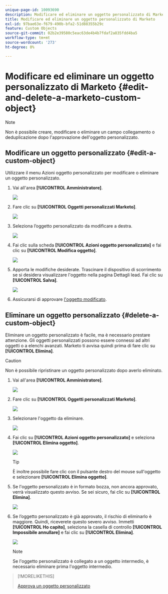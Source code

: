 ```yaml
---
unique-page-id: 10093690
description: Modificare ed eliminare un oggetto personalizzato di Marketo - Documentazione di Marketo - Documentazione del prodotto
title: Modificare ed eliminare un oggetto personalizzato di Marketo
exl-id: 97bae63e-f679-490b-bfa2-51d88355b29c
feature: Custom Objects
source-git-commit: 02b2e39580c5eac63de4b4b7fdaf2a835fdd4ba5
workflow-type: tm+mt
source-wordcount: '273'
ht-degree: 0%

---
```


# Modificare ed eliminare un oggetto personalizzato di Marketo {#edit-and-delete-a-marketo-custom-object}

>[!NOTE]
>
>Non è possibile creare, modificare o eliminare un campo collegamento o deduplicazione dopo l&#39;approvazione dell&#39;oggetto personalizzato.

## Modificare un oggetto personalizzato {#edit-a-custom-object}

Utilizzare il menu Azioni oggetto personalizzato per modificare o eliminare un oggetto personalizzato.

1. Vai all&#39;area **[!UICONTROL Amministratore]**.

   ![](assets/edit-and-delete-a-marketo-custom-object-1.png)

1. Fare clic su **[!UICONTROL Oggetti personalizzati Marketo]**.

   ![](assets/edit-and-delete-a-marketo-custom-object-2.png)

1. Seleziona l’oggetto personalizzato da modificare a destra.

   ![](assets/edit-and-delete-a-marketo-custom-object-3.png)

1. Fai clic sulla scheda **[!UICONTROL Azioni oggetto personalizzato]** e fai clic su **[!UICONTROL Modifica oggetto]**.

   ![](assets/edit-and-delete-a-marketo-custom-object-4.png)

1. Apporta le modifiche desiderate. Trascinare il dispositivo di scorrimento se si desidera visualizzare l&#39;oggetto nella pagina Dettagli lead. Fai clic su **[!UICONTROL Salva]**.

   ![](assets/edit-and-delete-a-marketo-custom-object-5.png)

1. Assicurarsi di approvare [l&#39;oggetto modificato](/help/marketo/product-docs/administration/marketo-custom-objects/approve-a-custom-object.md).

## Eliminare un oggetto personalizzato {#delete-a-custom-object}

Eliminare un oggetto personalizzato è facile, ma è necessario prestare attenzione. Gli oggetti personalizzati possono essere connessi ad altri oggetti o a elenchi avanzati. Marketo ti avvisa quindi prima di fare clic su **[!UICONTROL Elimina]**.

>[!CAUTION]
>
>Non è possibile ripristinare un oggetto personalizzato dopo averlo eliminato.

1. Vai all&#39;area **[!UICONTROL Amministratore]**.

   ![](assets/edit-and-delete-a-marketo-custom-object-6.png)

1. Fare clic su **[!UICONTROL Oggetti personalizzati Marketo]**.

   ![](assets/edit-and-delete-a-marketo-custom-object-7.png)

1. Selezionare l&#39;oggetto da eliminare.

   ![](assets/edit-and-delete-a-marketo-custom-object-8.png)

1. Fai clic su **[!UICONTROL Azioni oggetto personalizzato]** e seleziona **[!UICONTROL Elimina oggetto]**.

   ![](assets/edit-and-delete-a-marketo-custom-object-9.png)

   >[!TIP]
   >
   >È inoltre possibile fare clic con il pulsante destro del mouse sull&#39;oggetto e selezionare **[!UICONTROL Elimina oggetto]**.

1. Se l&#39;oggetto personalizzato è in formato bozza, non ancora approvato, verrà visualizzato questo avviso. Se sei sicuro, fai clic su **[!UICONTROL Elimina]**.

   ![](assets/edit-and-delete-a-marketo-custom-object-10.png)

1. Se l’oggetto personalizzato è già approvato, il rischio di eliminarlo è maggiore. Quindi, riceverete questo severo avviso. Immetti **[!UICONTROL Ho capito]**, seleziona la casella di controllo **[!UICONTROL Impossibile annullare]** e fai clic su **[!UICONTROL Elimina]**.

   ![](assets/edit-and-delete-a-marketo-custom-object-11.png)

   >[!NOTE]
   >
   >Se l&#39;oggetto personalizzato è collegato a un oggetto intermedio, è necessario eliminare prima l&#39;oggetto intermedio.

>[!MORELIKETHIS]
>
>[Approva un oggetto personalizzato](/help/marketo/product-docs/administration/marketo-custom-objects/approve-a-custom-object.md)
